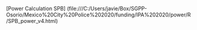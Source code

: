 [Power Calculation SPB] (file:///C:/Users/javie/Box/SGPP-Osorio/Mexico%20City%20Police%202020/funding/IPA%202020/power/R/SPB_power_v4.html)

